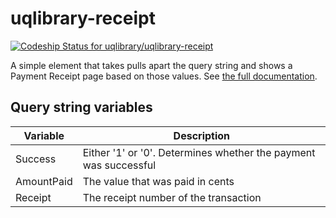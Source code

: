# uqlibrary-receipt
[ ![Codeship Status for uqlibrary/uqlibrary-receipt](https://codeship.com/projects/2c7c8020-e4c4-0133-d510-569c79a00c74/status?branch=master)](https://codeship.com/projects/146461)

A simple element that takes pulls apart the query string and shows a Payment Receipt page based on those values. See 
[the full documentation](https://uqlibrary.github.io/uqlibrary-receipt).

## Query string variables
|Variable|Description|
|--------|-----------|
|Success|Either '1' or '0'. Determines whether the payment was successful|
|AmountPaid|The value that was paid in cents|
|Receipt|The receipt number of the transaction|
